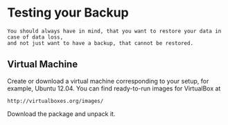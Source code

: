 Testing your Backup
===================

    You should always have in mind, that you want to restore your data in case of data loss,
    and not just want to have a backup, that cannot be restored.

Virtual Machine
---------------

Create or download a virtual machine corresponding to your setup, for example, Ubuntu 12.04.
You can find ready-to-run images for VirtualBox at

    http://virtualboxes.org/images/

Download the package and unpack it.
